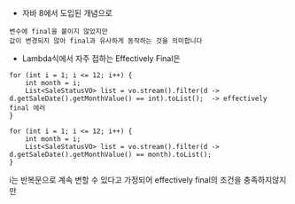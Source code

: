 

- 자바 8에서 도입된 개념으로 

```
변수에 final을 붙이지 않았지만 
값이 변경되지 않아 final과 유사하게 동작하는 것을 의미합니다
```

- Lambda식에서 자주 접하는 Effectively Final은 

```
for (int i = 1; i <= 12; i++) {  
    int month = i;  
    List<SaleStatusVO> list = vo.stream().filter(d -> d.getSaleDate().getMonthValue() == int).toList();  -> effectively final 에러
}
```

```
for (int i = 1; i <= 12; i++) {  
    int month = i;  
    List<SaleStatusVO> list = vo.stream().filter(d -> d.getSaleDate().getMonthValue() == month).toList();  
}
```


i는 반복문으로 계속 변할 수 있다고 가정되어 effectively final의 조건을 충족하지않지만